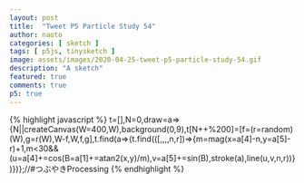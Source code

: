 ```yaml
---
layout: post
title:  "Tweet P5 Particle Study 54"
author: naoto
categories: [ sketch ]
tags: [ p5js, tinysketch ]
image: assets/images/2020-04-25-tweet-p5-particle-study-54.gif
description: "A sketch"
featured: true
comments: true
p5: true
---
```


<div id = "p5sketch">
  <!-- p5 instance will be created here -->
</div>

{% highlight javascript %}
t=[],N=0,draw=a=>{N||createCanvas(W=400,W),background(0,9),t[N++%200]=[f=(r=random)(W),g=r(W),W-f,W,f,g],t.find(a=>{t.find(([,,,,n,r])=>{m=mag(x=a[4]-n,y=a[5]-r)+1,m<30&&(u=a[4]+=cos(B=a[1]+=atan2(x,y)/m),v=a[5]+=sin(B),stroke(a),line(u,v,n,r))})})};//#つぶやきProcessing
{% endhighlight %}

<script>
// Naoto Hieda
// https://creativecommons.org/licenses/by-sa/3.0/
t=[],N=0,draw=a=>{N||createCanvas(W=400,W),background(0,9),t[N++%200]=[f=(r=random)(W),g=r(W),W-f,W,f,g],t.find(a=>{t.find(([,,,,n,r])=>{m=mag(x=a[4]-n,y=a[5]-r)+1,m<30&&(u=a[4]+=cos(B=a[1]+=atan2(x,y)/m),v=a[5]+=sin(B),stroke(a),line(u,v,n,r))})})};//#つぶやきProcessing
handler = setInterval(()=>{
  const canvas = document.getElementById("defaultCanvas0");
  if(canvas != undefined) {
    clearInterval(handler);
    document.getElementById("p5sketch").appendChild(canvas);
  }
}, 500);
</script>
